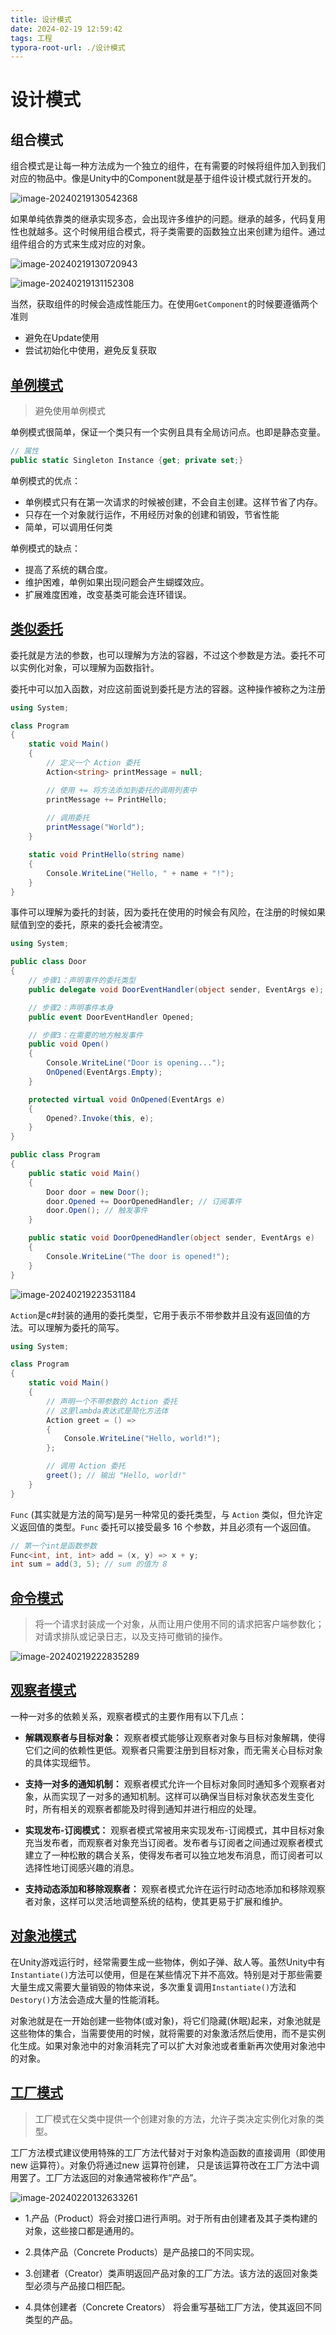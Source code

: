```yaml
---
title: 设计模式
date: 2024-02-19 12:59:42
tags: 工程
typora-root-url: ./设计模式
---
```


# 设计模式

## 组合模式

组合模式是让每一种方法成为一个独立的组件，在有需要的时候将组件加入到我们对应的物品中。像是Unity中的Component就是基于组件设计模式就行开发的。

![image-20240219130542368](/image-20240219130542368-1721820730280-1.png)

如果单纯依靠类的继承实现多态，会出现许多维护的问题。继承的越多，代码复用性也就越多。这个时候用组合模式，将子类需要的函数独立出来创建为组件。通过组件组合的方式来生成对应的对象。

![image-20240219130720943](/image-20240219130720943-1721820730280-2.png)

![image-20240219131152308](/image-20240219131152308-1721820730280-4.png)

当然，获取组件的时候会造成性能压力。在使用`GetComponent`的时候要遵循两个准则

- 避免在Update使用
- 尝试初始化中使用，避免反复获取

## [单例模式](https://zhuanlan.zhihu.com/p/113935894)

> 避免使用单例模式

单例模式很简单，保证一个类只有一个实例且具有全局访问点。也即是静态变量。

```c#
// 属性
public static Singleton Instance {get; private set;}
```

单例模式的优点：

- 单例模式只有在第一次请求的时候被创建，不会自主创建。这样节省了内存。
- 只存在一个对象就行运作，不用经历对象的创建和销毁，节省性能
- 简单，可以调用任何类

单例模式的缺点：

- 提高了系统的耦合度。
- 维护困难，单例如果出现问题会产生蝴蝶效应。
- 扩展难度困难，改变基类可能会连环错误。

## [类似委托](https://learn.u3d.cn/tutorial/game-design-pattern-jizhi?chapterId=63562b26edca72001f21d019#62f2678c51d86f0020dc95dd)

委托就是方法的参数，也可以理解为方法的容器，不过这个参数是方法。委托不可以实例化对象，可以理解为函数指针。

委托中可以加入函数，对应这前面说到委托是方法的容器。这种操作被称之为注册

```c#
using System;

class Program
{
    static void Main()
    {
        // 定义一个 Action 委托
        Action<string> printMessage = null;

        // 使用 += 将方法添加到委托的调用列表中
        printMessage += PrintHello;
        
        // 调用委托
        printMessage("World");
    }

    static void PrintHello(string name)
    {
        Console.WriteLine("Hello, " + name + "!");
    }
}
```

事件可以理解为委托的封装，因为委托在使用的时候会有风险，在注册的时候如果赋值到空的委托，原来的委托会被清空。

```c#
using System;

public class Door
{
    // 步骤1：声明事件的委托类型
    public delegate void DoorEventHandler(object sender, EventArgs e);

    // 步骤2：声明事件本身
    public event DoorEventHandler Opened;

    // 步骤3：在需要的地方触发事件
    public void Open()
    {
        Console.WriteLine("Door is opening...");
        OnOpened(EventArgs.Empty);
    }

    protected virtual void OnOpened(EventArgs e)
    {
        Opened?.Invoke(this, e);
    }
}

public class Program
{
    public static void Main()
    {
        Door door = new Door();
        door.Opened += DoorOpenedHandler; // 订阅事件
        door.Open(); // 触发事件
    }

    public static void DoorOpenedHandler(object sender, EventArgs e)
    {
        Console.WriteLine("The door is opened!");
    }
}
```

![image-20240219223531184](/image-20240219223531184-1721820730280-3.png)

`Action`是c#封装的通用的委托类型，它用于表示不带参数并且没有返回值的方法。可以理解为委托的简写。

```c#
using System;

class Program
{
    static void Main()
    {
        // 声明一个不带参数的 Action 委托
        // 这里lambda表达式是简化方法体
        Action greet = () =>
        {
            Console.WriteLine("Hello, world!");
        };

        // 调用 Action 委托
        greet(); // 输出 "Hello, world!"
    }
}
```

`Func` (其实就是方法的简写)是另一种常见的委托类型，与 `Action` 类似，但允许定义返回值的类型。`Func` 委托可以接受最多 16 个参数，并且必须有一个返回值。

```c#
// 第一个int是函数参数
Func<int, int, int> add = (x, y) => x + y;
int sum = add(3, 5); // sum 的值为 8
```

## [命令模式 ](https://shusheng007.top/2021/09/08/command-pattern/)

> 将一个请求封装成一个对象，从而让用户使用不同的请求把客户端参数化；对请求排队或记录日志，以及支持可撤销的操作。



![image-20240219222835289](/image-20240219222835289-1721820730280-5.png)

## [观察者模式](https://www.cnblogs.com/zhili/p/ObserverPattern.html)

一种一对多的依赖关系，观察者模式的主要作用有以下几点：

- **解耦观察者与目标对象：** 观察者模式能够让观察者对象与目标对象解耦，使得它们之间的依赖性更低。观察者只需要注册到目标对象，而无需关心目标对象的具体实现细节。

- **支持一对多的通知机制：** 观察者模式允许一个目标对象同时通知多个观察者对象，从而实现了一对多的通知机制。这样可以确保当目标对象状态发生变化时，所有相关的观察者都能及时得到通知并进行相应的处理。

- **实现发布-订阅模式：** 观察者模式常被用来实现发布-订阅模式，其中目标对象充当发布者，而观察者对象充当订阅者。发布者与订阅者之间通过观察者模式建立了一种松散的耦合关系，使得发布者可以独立地发布消息，而订阅者可以选择性地订阅感兴趣的消息。

- **支持动态添加和移除观察者：** 观察者模式允许在运行时动态地添加和移除观察者对象，这样可以灵活地调整系统的结构，使其更易于扩展和维护。



## [对象池模式](https://gpp.tkchu.me/object-pool.html)

在Unity游戏运行时，经常需要生成一些物体，例如子弹、敌人等。虽然Unity中有`Instantiate()`方法可以使用，但是在某些情况下并不高效。特别是对于那些需要大量生成又需要大量销毁的物体来说，多次重复调用`Instantiate()`方法和`Destory()`方法会造成大量的性能消耗。

对象池就是在一开始创建一些物体(或对象)，将它们隐藏(休眠)起来，对象池就是这些物体的集合，当需要使用的时候，就将需要的对象激活然后使用，而不是实例化生成。如果对象池中的对象消耗完了可以扩大对象池或者重新再次使用对象池中的对象。



## [工厂模式](https://github.com/febobo/web-interview/issues/292)

>  工厂模式在父类中提供一个创建对象的方法，允许子类决定实例化对象的类型。

工厂方法模式建议使用特殊的工厂方法代替对于对象构造函数的直接调用（即使用new 运算符）。对象仍将通过new 运算符创建， 只是该运算符改在工厂方法中调用罢了。工厂方法返回的对象通常被称作“产品”。

![image-20240220132633261](/image-20240220132633261-1721820730280-6.png)

- 1.产品（Product）将会对接口进行声明。对于所有由创建者及其子类构建的对象，这些接口都是通用的。

- 2.具体产品（Concrete Products）是产品接口的不同实现。

- 3.创建者（Creator）类声明返回产品对象的工厂方法。该方法的返回对象类型必须与产品接口相匹配。
- 4.具体创建者（Concrete Creators） 将会重写基础工厂方法，使其返回不同类型的产品。
